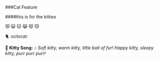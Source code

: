 ###Cat Feature

####this is for the kitties

:heart_eyes_cat: :smiley_cat: :kissing_cat: :joy_cat: :pouting_cat: :smirk_cat:

:cat2: :octocat: 

:musical_note: **Kitty Song:** :notes:
_Soft kitty, warm kitty, little ball of fur! Happy kitty, sleepy kitty, purr purr purr!_


